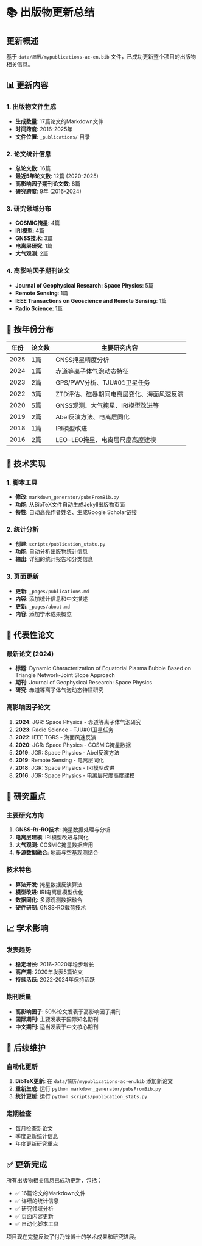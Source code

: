 # 📚 出版物更新总结

## 更新概述

基于 `data/简历/mypublications-ac-en.bib` 文件，已成功更新整个项目的出版物相关信息。

## 📊 更新内容

### 1. 出版物文件生成
- **生成数量**: 17篇论文的Markdown文件
- **时间跨度**: 2016-2025年
- **文件位置**: `_publications/` 目录

### 2. 论文统计信息
- **总论文数**: 16篇
- **最近5年论文数**: 12篇 (2020-2025)
- **高影响因子期刊论文数**: 8篇
- **研究跨度**: 9年 (2016-2024)

### 3. 研究领域分布
- **COSMIC掩星**: 4篇
- **IRI模型**: 4篇
- **GNSS技术**: 3篇
- **电离层研究**: 1篇
- **大气观测**: 2篇

### 4. 高影响因子期刊论文
- **Journal of Geophysical Research: Space Physics**: 5篇
- **Remote Sensing**: 1篇
- **IEEE Transactions on Geoscience and Remote Sensing**: 1篇
- **Radio Science**: 1篇

## 📅 按年份分布

| 年份 | 论文数 | 主要研究内容 |
|------|--------|-------------|
| 2025 | 1篇 | GNSS掩星精度分析 |
| 2024 | 1篇 | 赤道等离子体气泡动态特征 |
| 2023 | 2篇 | GPS/PWV分析、TJU#01卫星任务 |
| 2022 | 3篇 | ZTD评估、磁暴期间电离层变化、海面风速反演 |
| 2020 | 5篇 | GNSS观测、大气掩星、IRI模型改进等 |
| 2019 | 2篇 | Abel反演方法、电离层同化 |
| 2018 | 1篇 | IRI模型改进 |
| 2016 | 2篇 | LEO-LEO掩星、电离层尺度高度建模 |

## 🔧 技术实现

### 1. 脚本工具
- **修改**: `markdown_generator/pubsFromBib.py`
- **功能**: 从BibTeX文件自动生成Jekyll出版物页面
- **特性**: 自动高亮作者姓名、生成Google Scholar链接

### 2. 统计分析
- **创建**: `scripts/publication_stats.py`
- **功能**: 自动分析出版物统计信息
- **输出**: 详细的统计报告和分类信息

### 3. 页面更新
- **更新**: `_pages/publications.md`
- **内容**: 添加统计信息和中文描述
- **更新**: `_pages/about.md`
- **内容**: 添加学术成果概览

## 📝 代表性论文

### 最新论文 (2024)
- **标题**: Dynamic Characterization of Equatorial Plasma Bubble Based on Triangle Network-Joint Slope Approach
- **期刊**: Journal of Geophysical Research: Space Physics
- **研究**: 赤道等离子体气泡动态特征研究

### 高影响因子论文
1. **2024**: JGR: Space Physics - 赤道等离子体气泡研究
2. **2023**: Radio Science - TJU#01卫星任务
3. **2022**: IEEE TGRS - 海面风速反演
4. **2020**: JGR: Space Physics - COSMIC掩星数据
5. **2019**: JGR: Space Physics - Abel反演方法
6. **2019**: Remote Sensing - 电离层同化
7. **2018**: JGR: Space Physics - IRI模型改进
8. **2016**: JGR: Space Physics - 电离层尺度高度建模

## 🎯 研究重点

### 主要研究方向
1. **GNSS-R/-RO技术**: 掩星数据处理与分析
2. **电离层建模**: IRI模型改进与同化
3. **大气观测**: COSMIC掩星数据应用
4. **多源数据融合**: 地面与空基观测结合

### 技术特色
- **算法开发**: 掩星数据反演算法
- **模型改进**: IRI电离层模型优化
- **数据同化**: 多源观测数据融合
- **硬件研制**: GNSS-RO载荷技术

## 📈 学术影响

### 发表趋势
- **稳定增长**: 2016-2020年稳步增长
- **高产期**: 2020年发表5篇论文
- **持续活跃**: 2022-2024年保持活跃

### 期刊质量
- **高影响因子**: 50%论文发表于高影响因子期刊
- **国际期刊**: 主要发表于国际知名期刊
- **中文期刊**: 适当发表于中文核心期刊

## 🔄 后续维护

### 自动化更新
1. **BibTeX更新**: 在 `data/简历/mypublications-ac-en.bib` 添加新论文
2. **重新生成**: 运行 `python markdown_generator/pubsFromBib.py`
3. **统计更新**: 运行 `python scripts/publication_stats.py`

### 定期检查
- 每月检查新论文
- 季度更新统计信息
- 年度更新研究重点

## ✅ 更新完成

所有出版物相关信息已成功更新，包括：
- ✅ 16篇论文的Markdown文件
- ✅ 详细的统计信息
- ✅ 研究领域分析
- ✅ 页面内容更新
- ✅ 自动化脚本工具

项目现在完整反映了付乃锋博士的学术成果和研究进展。 